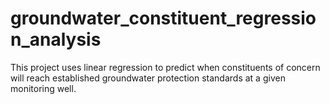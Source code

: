 # groundwater_constituent_regression_analysis
This project uses linear regression to predict when constituents of concern will reach established groundwater protection standards at a given monitoring well.
